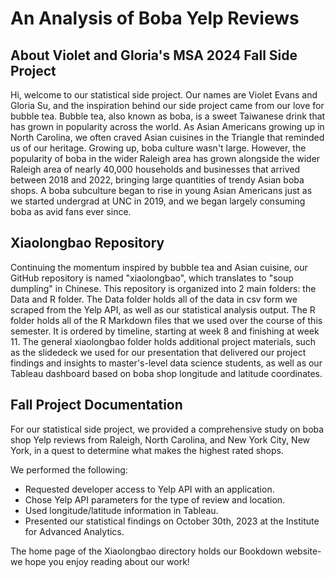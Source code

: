 # An Analysis of Boba Yelp Reviews
## About Violet and Gloria's MSA 2024 Fall Side Project
Hi, welcome to our statistical side project. Our names are Violet Evans and Gloria Su, and the inspiration behind our side project came from our love for bubble tea. Bubble tea, also known as boba, is a sweet Taiwanese drink that has grown in popularity across the world.  As Asian Americans growing up in North Carolina, we often craved Asian cuisines in the Triangle that reminded us of our heritage. Growing up, boba culture wasn't large. However, the popularity of boba in the wider Raleigh area has grown alongside the wider Raleigh area of nearly 40,000 households and businesses that arrived between 2018 and 2022, bringing large quantities of trendy Asian boba shops.  A boba subculture began to rise in young Asian Americans just as we started undergrad at UNC in 2019, and we began largely consuming boba as avid fans ever since. 

## Xiaolongbao Repository
Continuing the momentum inspired by bubble tea and Asian cuisine, our GitHub repository is named "xiaolongbao", which translates to "soup dumpling" in Chinese. This repository is organized into 2 main folders: the Data and R folder. The Data folder holds all of the data in csv form we scraped from the Yelp API, as well as our statistical analysis output. The R folder holds all of the R Markdown files that we used over the course of this semester. It is ordered by timeline, starting at week 8 and finishing at week 11. The general xiaolongbao folder holds additional project materials, such as the slidedeck we used for our presentation that delivered our project findings and insights to master's-level data science students, as well as our Tableau dashboard based on boba shop longitude and latitude coordinates.

## Fall Project Documentation
For our statistical side project, we provided a comprehensive study on boba shop Yelp reviews from Raleigh, North Carolina, and New York City, New York, in a quest to determine what makes the highest rated shops.

We performed the following: 
- Requested developer access to Yelp API with an application.
- Chose Yelp API parameters for the type of review and location.
- Used longitude/latitude information in Tableau.
- Presented our statistical findings on October 30th, 2023 at the Institute for Advanced Analytics.
  
The home page of the Xiaolongbao directory holds our Bookdown website- we hope you enjoy reading about our work!
